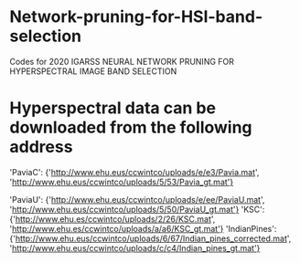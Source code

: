 # Network-pruning-for-HSI-band-selection
Codes for 2020 IGARSS NEURAL NETWORK PRUNING FOR HYPERSPECTRAL IMAGE BAND SELECTION 

# Hyperspectral data can be downloaded from the following address
'PaviaC': {'http://www.ehu.eus/ccwintco/uploads/e/e3/Pavia.mat', 'http://www.ehu.eus/ccwintco/uploads/5/53/Pavia_gt.mat'}

'PaviaU': {'http://www.ehu.eus/ccwintco/uploads/e/ee/PaviaU.mat', 'http://www.ehu.eus/ccwintco/uploads/5/50/PaviaU_gt.mat'}
'KSC': {'http://www.ehu.es/ccwintco/uploads/2/26/KSC.mat', 'http://www.ehu.es/ccwintco/uploads/a/a6/KSC_gt.mat'}
'IndianPines': {'http://www.ehu.eus/ccwintco/uploads/6/67/Indian_pines_corrected.mat',
             'http://www.ehu.eus/ccwintco/uploads/c/c4/Indian_pines_gt.mat'}
